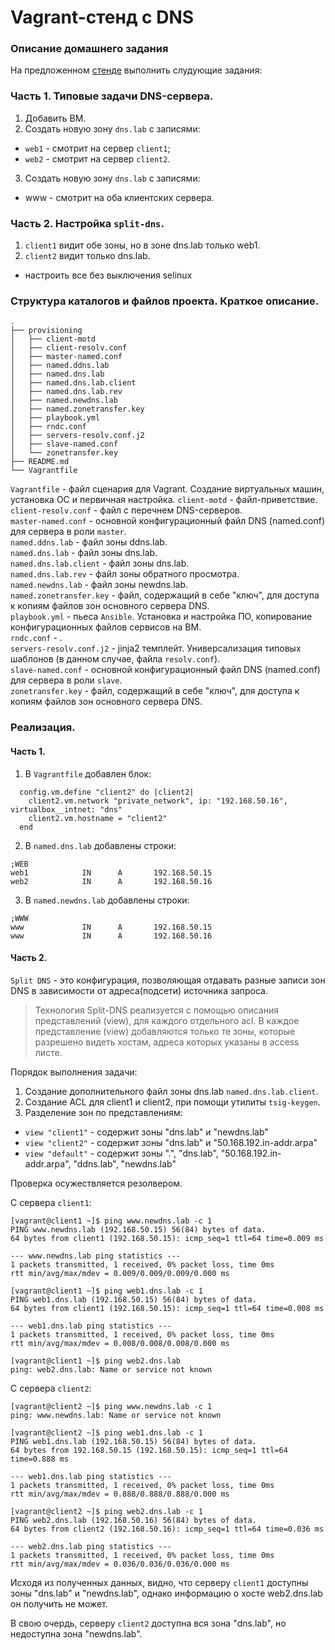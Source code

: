 # Vagrant-стенд c DNS

### Описание домашнего задания
На предложенном [стенде](https://github.com/erlong15/vagrant-bind) выполнить слудующие задания:
### Часть 1. Типовые задачи DNS-сервера.
1. Добавить ВМ.
2. Создать новую зону `dns.lab` с записями: 
- `web1` - смотрит на сервер `client1`;
- `web2` - смотрит на сервер `client2`.
3. Создать новую зону `dns.lab` с записями: 
- www - смотрит на оба клиентских сервера.

### Часть 2. Настройка `split-dns`.
1. `client1` видит обе зоны, но в зоне dns.lab только web1.
2. `client2` видит только dns.lab.
* настроить все без выключения selinux

### Структура каталогов и файлов проекта. Краткое описание.
```
.
├── provisioning
│   ├── client-motd
│   ├── client-resolv.conf
│   ├── master-named.conf
│   ├── named.ddns.lab
│   ├── named.dns.lab
│   ├── named.dns.lab.client
│   ├── named.dns.lab.rev
│   ├── named.newdns.lab
│   ├── named.zonetransfer.key
│   ├── playbook.yml
│   ├── rndc.conf
│   ├── servers-resolv.conf.j2
│   ├── slave-named.conf
│   └── zonetransfer.key
├── README.md
└── Vagrantfile
```
`Vagrantfile` - файл сценария для Vagrant. Создание виртуальных машин, установка ОС и первичная настройка.
`client-motd` - файл-приветствие. <br/>
`client-resolv.conf` - файл с перечнем DNS-серверов. <br/>
`master-named.conf` - основной конфигурационный файл DNS (named.conf) для сервера в роли `master`. <br/>
`named.ddns.lab` - файл зоны ddns.lab. <br/>
`named.dns.lab` - файл зоны dns.lab. <br/>
`named.dns.lab.client` - файл зоны dns.lab. <br/>
`named.dns.lab.rev` - файл зоны обратного просмотра. <br/>
`named.newdns.lab` - файл зоны  newdns.lab. <br/>
`named.zonetransfer.key` - файл, содержащий в себе "ключ", для доступа к копиям файлов зон основного сервера DNS. <br/>
`playbook.yml` - пьеса `Ansible`. Установка и настройка ПО, копирование конфигурационных файлов сервисов на ВМ. <br/>
`rndc.conf` - . <br/>
`servers-resolv.conf.j2` - jinja2 темплейт. Универсализация типовых шаблонов (в данном случае, файла `resolv.conf`). <br/>
`slave-named.conf` - основной конфигурационный файл DNS (named.conf) для сервера в роли `slave`. <br/>
`zonetransfer.key` - файл, содержащий в себе "ключ", для доступа к копиям файлов зон основного сервера DNS. <br/>

### Реализация.
#### Часть 1.
1. В `Vagrantfile` добавлен блок:
```
  config.vm.define "client2" do |client2|
    client2.vm.network "private_network", ip: "192.168.50.16", virtualbox__intnet: "dns"
    client2.vm.hostname = "client2"
  end
```
2. В `named.dns.lab` добавлены строки:
```
;WEB
web1            IN      A       192.168.50.15
web2            IN      A       192.168.50.16
```
3. В `named.newdns.lab` добавлены строки:
```
;WWW
www             IN      A       192.168.50.15
www             IN      A       192.168.50.16
```

#### Часть 2.
`Split DNS` - это конфигурация, позволяющая отдавать разные записи зон DNS в зависимости от адреса(подсети) источника запроса.

> Технология Split-DNS реализуется с помощью описания представлений (view), для каждого отдельного acl. В каждое представление (view) добавляются только те зоны, которые разрешено видеть хостам, адреса которых указаны в access листе.

Порядок выполнения задачи:
1. Создание дополнительного файл зоны dns.lab `named.dns.lab.client`.
2. Создание ACL для client1 и client2, при помощи утилиты `tsig-keygen`.
3. Разделение зон по представлениям:
- `view "client1"` - содержит зоны "dns.lab" и "newdns.lab"
- `view "client2"` - содержит зоны "dns.lab" и "50.168.192.in-addr.arpa"
- `view "default"` - содержит зоны ".", "dns.lab", "50.168.192.in-addr.arpa", "ddns.lab", "newdns.lab"

Проверка осужествляется резолвером.

С сервера `client1`:
```
[vagrant@client1 ~]$ ping www.newdns.lab -c 1
PING www.newdns.lab (192.168.50.15) 56(84) bytes of data.
64 bytes from client1 (192.168.50.15): icmp_seq=1 ttl=64 time=0.009 ms

--- www.newdns.lab ping statistics ---
1 packets transmitted, 1 received, 0% packet loss, time 0ms
rtt min/avg/max/mdev = 0.009/0.009/0.009/0.000 ms
```
```
[vagrant@client1 ~]$ ping web1.dns.lab -c 1
PING web1.dns.lab (192.168.50.15) 56(84) bytes of data.
64 bytes from client1 (192.168.50.15): icmp_seq=1 ttl=64 time=0.008 ms

--- web1.dns.lab ping statistics ---
1 packets transmitted, 1 received, 0% packet loss, time 0ms
rtt min/avg/max/mdev = 0.008/0.008/0.008/0.000 ms
```
```
[vagrant@client1 ~]$ ping web2.dns.lab
ping: web2.dns.lab: Name or service not known
```
С сервера `client2`:
```
[vagrant@client2 ~]$ ping www.newdns.lab -c 1
ping: www.newdns.lab: Name or service not known
```
```
[vagrant@client2 ~]$ ping web1.dns.lab -c 1
PING web1.dns.lab (192.168.50.15) 56(84) bytes of data.
64 bytes from 192.168.50.15 (192.168.50.15): icmp_seq=1 ttl=64 time=0.888 ms

--- web1.dns.lab ping statistics ---
1 packets transmitted, 1 received, 0% packet loss, time 0ms
rtt min/avg/max/mdev = 0.888/0.888/0.888/0.000 ms
```
```
[vagrant@client2 ~]$ ping web2.dns.lab -c 1
PING web2.dns.lab (192.168.50.16) 56(84) bytes of data.
64 bytes from client2 (192.168.50.16): icmp_seq=1 ttl=64 time=0.036 ms

--- web2.dns.lab ping statistics ---
1 packets transmitted, 1 received, 0% packet loss, time 0ms
rtt min/avg/max/mdev = 0.036/0.036/0.036/0.000 ms
```

Исходя из полученных данных, видно, что серверу `client1` доступны зоны "dns.lab" и "newdns.lab", однако информацию о хосте web2.dns.lab он получить не может.

В свою очердь, серверу `client2` доступна вся зона "dns.lab", но недоступна зона "newdns.lab".

